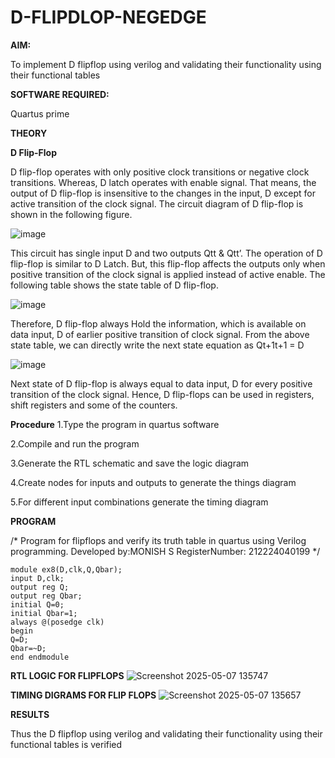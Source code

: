 # D-FLIPDLOP-NEGEDGE

**AIM:**

To implement  D flipflop using verilog and validating their functionality using their functional tables

**SOFTWARE REQUIRED:**

Quartus prime

**THEORY**

**D Flip-Flop**

D flip-flop operates with only positive clock transitions or negative clock transitions. Whereas, D latch operates with enable signal. That means, the output of D flip-flop is insensitive to the changes in the input, D except for active transition of the clock signal. The circuit diagram of D flip-flop is shown in the following figure.

![image](https://github.com/naavaneetha/D-FLIPDLOP-NEGEDGE/assets/154305477/48c81fe8-bc3f-40e7-95e2-519fc155ad51)

This circuit has single input D and two outputs Qtt & Qtt’. The operation of D flip-flop is similar to D Latch. But, this flip-flop affects the outputs only when positive transition of the clock signal is applied instead of active enable. The following table shows the state table of D flip-flop.

![image](https://github.com/naavaneetha/D-FLIPDLOP-NEGEDGE/assets/154305477/e5f3fda7-68ec-4a3a-a0a4-cf6f9cc4ab55)

Therefore, D flip-flop always Hold the information, which is available on data input, D of earlier positive transition of clock signal. From the above state table, we can directly write the next state equation as Qt+1t+1 = D

![image](https://github.com/naavaneetha/D-FLIPDLOP-NEGEDGE/assets/154305477/8592c0d8-2917-4142-91b9-d6c30dd891d2)

Next state of D flip-flop is always equal to data input, D for every positive transition of the clock signal. Hence, D flip-flops can be used in registers, shift registers and some of the counters.

**Procedure**
1.Type the program in quartus software

2.Compile and run the program

3.Generate the RTL schematic and save the logic diagram

4.Create nodes for inputs and outputs to generate the things diagram

5.For different input combinations generate the timing diagram

**PROGRAM**

/* Program for flipflops and verify its truth table in quartus using Verilog programming. Developed by:MONISH S RegisterNumber: 212224040199
*/
```
module ex8(D,clk,Q,Qbar); 
input D,clk; 
output reg Q; 
output reg Qbar; 
initial Q=0;
initial Qbar=1; 
always @(posedge clk) 
begin 
Q=D; 
Qbar=~D; 
end endmodule
```

**RTL LOGIC FOR FLIPFLOPS**
![Screenshot 2025-05-07 135747](https://github.com/user-attachments/assets/bb800228-467d-4e5a-a11c-c9b58d4e1773)


**TIMING DIGRAMS FOR FLIP FLOPS**
![Screenshot 2025-05-07 135657](https://github.com/user-attachments/assets/4a90d359-ce6f-435c-b11c-278ee6409268)


**RESULTS**

Thus the D flipflop using verilog and validating their functionality using their functional tables is verified
